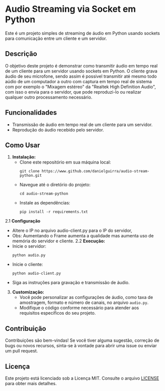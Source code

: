 # Audio Streaming via Socket em Python

Este é um projeto simples de streaming de áudio em Python usando sockets para comunicação entre um cliente e um servidor.

## Descrição

O objetivo deste projeto é demonstrar como transmitir áudio em tempo real de um cliente para um servidor usando sockets em Python. O cliente grava áudio de seu microfone, sendo assim é possivel transmitir até mesmo todo aúdio de um computador a outro com captura em tempo real de sistema com por exemplo o "Mixagem estéreo" da "Realtek High Definition Audio", com isso o envia para o servidor, que pode reproduzi-lo ou realizar qualquer outro processamento necessário.

## Funcionalidades

- Transmissão de áudio em tempo real de um cliente para um servidor.
- Reprodução do áudio recebido pelo servidor.

## Como Usar

1. **Instalação:**
   - Clone este repositório em sua máquina local:
     ```
     git clone https://www.github.com/danielguirra/audio-stream-python.git
     ```
   - Navegue até o diretório do projeto:
     ```
     cd audio-stream-python
     ```
   - Instale as dependências:
     ```
     pip install -r requirements.txt
     ```
2.1 **Configuração**
   - Altere o IP no arquivo audio-client.py para o IP do servidor,
   - Obs: Aumentando o Frame aumenta a qualidade mas aumenta uso de memória do servidor e cliente. 
2.2 **Execução:**
   - Inicie o servidor:
     ```
     python audio.py
     ```
   - Inicie o cliente:
     ```
     python audio-client.py
     ```
   - Siga as instruções para gravação e transmissão de áudio.

3. **Customização:**
   - Você pode personalizar as configurações de áudio, como taxa de amostragem, formato e número de canais, no arquivo `audio.py`.
   - Modifique o código conforme necessário para atender aos requisitos específicos do seu projeto.

## Contribuição

Contribuições são bem-vindas! Se você tiver alguma sugestão, correção de bugs ou novos recursos, sinta-se à vontade para abrir uma issue ou enviar um pull request.

## Licença

Este projeto está licenciado sob a Licença MIT. Consulte o arquivo [LICENSE](LICENSE) para obter mais detalhes.

